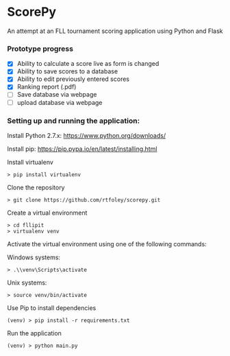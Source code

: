 # ScorePy
An attempt at an FLL tournament scoring application using Python and Flask

### Prototype progress
- [x] Ability to calculate a score live as form is changed
- [x] Ability to save scores to a database
- [x] Ability to edit previously entered scores
- [x] Ranking report (.pdf)
- [ ] Save database via webpage
- [ ] upload database via webpage

### Setting up and running the application:
Install Python 2.7.x: https://www.python.org/downloads/

Install pip: https://pip.pypa.io/en/latest/installing.html

Install virtualenv
```text
> pip install virtualenv
```

Clone the repository
```text
> git clone https://github.com/rtfoley/scorepy.git
```

Create a virtual environment
```text
> cd fllipit
> virtualenv venv
```
Activate the virtual environment using one of the following commands:

Windows systems:
```text
> .\\venv\Scripts\activate
```

Unix systems:
```text
> source venv/bin/activate
```

Use Pip to install dependencies
```text
(venv) > pip install -r requirements.txt
```

Run the application
```text
(venv) > python main.py
```
